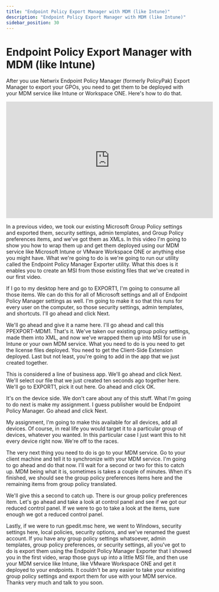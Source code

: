 ```yaml
---
title: "Endpoint Policy Export Manager with MDM (like Intune)"
description: "Endpoint Policy Export Manager with MDM (like Intune)"
sidebar_position: 30
---
```

# Endpoint Policy Export Manager with MDM (like Intune)

After you use Netwrix Endpoint Policy Manager (formerly PolicyPak) Export Manager to export your
GPOs, you need to get them to be deployed with your MDM service like Intune or Workspace ONE. Here's
how to do that.

<iframe width="560" height="315" src="https://www.youtube.com/embed/pyVAtIGv10Y" title="Endpoint Policy Export Manager with MDM (like Intune)" frameborder="0" allow="accelerometer; autoplay; clipboard-write; encrypted-media; gyroscope; picture-in-picture; web-share" allowfullscreen="1"></iframe>

In a previous video, we took our existing Microsoft Group Policy settings and exported them,
security settings, admin templates, and Group Policy preferences items, and we've got them as XMLs.
In this video I'm going to show you how to wrap them up and get them deployed using our MDM service
like Microsoft Intune or VMware Workspace ONE or anything else you might have. What we're going to
do is we're going to run our utility called the Endpoint Policy Manager Exporter utility. What this
does is it enables you to create an MSI from those existing files that we've created in our first
video.

If I go to my desktop here and go to EXPORT1, I'm going to consume all those items. We can do this
for all of Microsoft settings and all of Endpoint Policy Manager settings as well. I'm going to make
it so that this runs for every user on the computer, so those security settings, admin templates,
and shortcuts. I'll go ahead and click Next.

We'll go ahead and give it a name here. I'll go ahead and call this PPEXPORT-MDM1. That's it. We've
taken our existing group policy settings, made them into XML, and now we've wrapped them up into MSI
for use in Intune or your own MDM service. What you need to do is you need to get the license files
deployed. You need to get the Client-Side Extension deployed. Last but not least, you're going to
add in the app that we just created together.

This is considered a line of business app. We'll go ahead and click Next. We'll select our file that
we just created ten seconds ago together here. We'll go to EXPORT1, pick it out here. Go ahead and
click OK.

It's on the device side. We don't care about any of this stuff. What I'm going to do next is make my
assignment. I guess publisher would be Endpoint Policy Manager. Go ahead and click Next.

My assignment, I'm going to make this available for all devices, add all devices. Of course, in real
life you would target it to a particular group of devices, whatever you wanted. In this particular
case I just want this to hit every device right now. We're off to the races.

The very next thing you need to do is go to your MDM service. Go to your client machine and tell it
to synchronize with your MDM service. I'm going to go ahead and do that now. I'll wait for a second
or two for this to catch up. MDM being what it is, sometimes is takes a couple of minutes. When it's
finished, we should see the group policy preferences items here and the remaining items from group
policy translated.

We'll give this a second to catch up. There is our group policy preferences item. Let's go ahead and
take a look at control panel and see if we got our reduced control panel. If we were to go to take a
look at the items, sure enough we got a reduced control panel.

Lastly, if we were to run gpedit.msc here, we went to Windows, security settings here, local
policies, security options, and we've renamed the guest account. If you have any group policy
settings whatsoever, admin templates, group policy preferences, or security settings, all you've got
to do is export them using the Endpoint Policy Manager Exporter that I showed you in the first
video, wrap those guys up into a little MSI file, and then use your MDM service like Intune, like
VMware Workspace ONE and get it deployed to your endpoints. It couldn't be any easier to take your
existing group policy settings and export them for use with your MDM service. Thanks very much and
talk to you soon.
